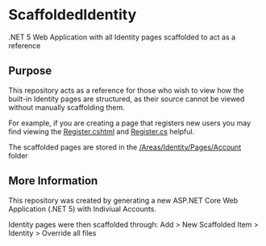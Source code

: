 # ScaffoldedIdentity
.NET 5 Web Application with all Identity pages scaffolded to act as a reference 

## Purpose
This repository acts as a reference for those who wish to view how the built-in Identity pages are structured, as their source cannot be viewed without manually scaffolding them.

For example, if you are creating a page that registers new users you may find viewing the [Register.cshtml](https://github.com/GregLahaye/ScaffoldedIdentity/blob/master/ScaffoldedIdentity/Areas/Identity/Pages/Account/Register.cshtml) and [Register.cs](https://github.com/GregLahaye/ScaffoldedIdentity/blob/master/ScaffoldedIdentity/Areas/Identity/Pages/Account/Register.cs) helpful.

The scaffolded pages are stored in the [/Areas/Identity/Pages/Account](https://github.com/GregLahaye/ScaffoldedIdentity/tree/master/ScaffoldedIdentity/Areas/Identity/Pages/Account) folder

## More Information
This repository was created by generating a new ASP.NET Core Web Application (.NET 5) with Indiviual Accounts.

Identity pages were then scaffolded through: Add > New Scaffolded Item > Identity > Override all files
